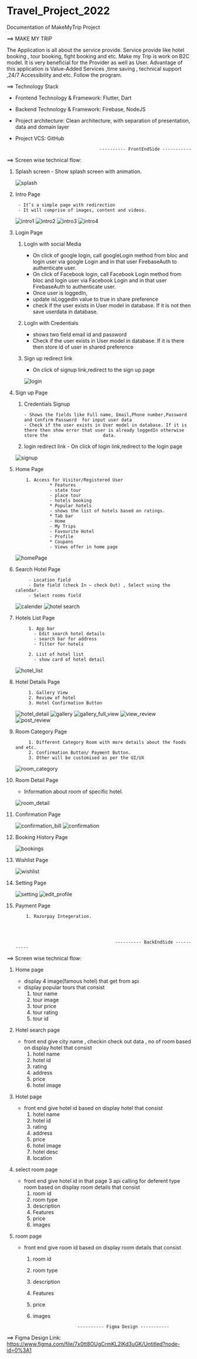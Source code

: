 # Travel_Project_2022


Documentation of MakeMyTrip Project


==> MAKE MY TRIP

The Application is all about the service provide. Service provide like hotel booking , tour booking, fight booking and etc. Make my Trip is work on B2C  model. It is very beneficial for the Provider as well as User. Advantage of this application is Value-Added Services ,time saving , technical support ,24/7 Accessibility and etc. Follow the program.



==> Technology Stack

- Frontend Technology & Framework:
  Flutter, Dart
- Backend Technology & Framework: 
  Firebase, NodeJS
- Project architecture:
  Clean architecture, with separation of presentation, data and domain layer
- Project VCS:
  GitHub



                                      ---------- FrontEndSide -----------

==> Screen wise technical flow:

1. Splash screen
        - Show splash screen with animation.
	
	
	![splash](https://user-images.githubusercontent.com/68142955/185736115-a684dd75-8871-4a05-bc28-c541b3b5a336.png)

        
        
2. Intro Page

        - It’s a simple page with redirection
        - It will comprise of images, content and videos.
        
	![intro1](https://user-images.githubusercontent.com/68142955/185636367-8a53ef2d-7473-4b07-8c2c-972d66d52326.png)
	![intro2](https://user-images.githubusercontent.com/68142955/185636392-a8b96060-5b8a-41e8-8cb9-a0ca4776ac82.png)
	![intro3](https://user-images.githubusercontent.com/68142955/185636410-754aa289-3f8d-4ac8-bb31-c3c7d28fa3e9.png)
	![intro4](https://user-images.githubusercontent.com/68142955/185636421-156f8165-379b-41da-a358-e13cca1b5198.png)
	       

3. Login Page

	1. LogIn with social Media
	
        - On click of google login, call googleLogin method from bloc and login user via google Login and in that user FirebaseAuth to authenticate user.
        - On click of Facebook login, call Facebook Login method from bloc and login user via Facebook Login and in that user FirebaseAuth to                       authenticate user.
        - Once user is loggedIn,
        - update isLoggedIn value to true in share preference 
        - check if the user exists in User model in database. If it is not then save userdata in database.

	2. LogIn with  Credentials
	
        - shows two field email id and password
        - Check if the user exists in User model in database. If it is there then store id of user in shared preference

 	3. Sign up redirect link
	
        - On click of signup link,redirect to the sign up page
	
        ![login](https://user-images.githubusercontent.com/68142955/185736523-f4374b04-65ee-4067-b935-6d9ec10f455e.png)

	      
        
4. Sign up Page

	 1. Credentials Signup
	 
            - Shows the fields like Full name, Email,Phone number,Password and Confirm Password  for input user data
            - Check if the user exists in User model in database. If it is there then show error that user is already loggedIn otherwise store the                     data.

 	 2. login redirect link
            - On click of login link,redirect to the login page
	    
	 ![signup](https://user-images.githubusercontent.com/68142955/185736533-c5d01c68-5261-42cb-b39c-49f33a9b0f6b.png)

	

5. Home Page

	       1. Access for Visitor/Registered User
               	    * Features
                	- state tour 
                	- place tour
                	- hotels booking
                    * Popular hotels
                	- shows the list of hotels based on ratings.
                    * Tab bar
                	- Home
                	- My Trips
                	- Favourite Hotel
                	- Profile
                    * Coupans 
                	- Views offer in home page 
			
	![homePage](https://user-images.githubusercontent.com/68142955/185736594-375862da-43e4-4ec9-bcf9-f11f062e4b37.png)

	

		
6. Search Hotel Page
   
            - Location field
            - Date field (check In – check Out) , Select using the calendar.
            - Select rooms field
	    
	![calender](https://user-images.githubusercontent.com/68142955/185737864-c5d95fd7-1fcb-4f70-8449-1e807e202ced.png)
	![hotel search](https://user-images.githubusercontent.com/68142955/185737881-967afffe-9a6e-4972-8bbb-62cfd60c4348.png)


7. Hotels List Page

            1. App bar
              - Edit search hotel details
              - search bar for address
              - filter for hotels
              
            2. List of hotel list
              - show card of hotel detail
	      
	![hotel_list](https://user-images.githubusercontent.com/68142955/185736640-2dfe3781-08a2-48f4-899d-3d7ff0773b6e.png)



8. Hotel Details Page

            1. Gallery View
            2. Review of hotel
            3. Hotel Confirmation Button
	    
	![hotel_detail](https://user-images.githubusercontent.com/68142955/185736713-c8e48996-b616-4cde-9703-7c892262cf93.png)
	![gallery](https://user-images.githubusercontent.com/68142955/185737684-5f62b6e3-cf60-49f1-896a-bc4bb4ee95d9.png)
	![gallery_full_view](https://user-images.githubusercontent.com/68142955/185738214-f0eaad6d-6b1f-42cd-8171-56d8c3175141.png)
	![view_review](https://user-images.githubusercontent.com/68142955/185738089-d70e170a-ce58-4da2-b57f-493b173df86d.png)
	![post_review](https://user-images.githubusercontent.com/68142955/185737747-997c35a2-683d-4af2-8c67-84e1afded760.png)



9. Room Category Page 

            1. Different Category Room with more details about the foods and etc.
            2. Confirmation Button/ Payment Button.
            3. Other will be customised as per the UI/UX
	    
	![room_category](https://user-images.githubusercontent.com/68142955/185736777-001cabc6-7dec-420f-8f13-6ab8100cb2ca.png)


10. Room Detail Page
	
	- Information about room of specific hotel.
	
	![room_detail](https://user-images.githubusercontent.com/68142955/185737645-05e207b3-e090-44d7-9309-a92ae0d821ce.png)
	

11. Confirmation Page

	![confirmation_bill](https://user-images.githubusercontent.com/68142955/185737801-ceaa25bf-4011-4220-85e2-c674b406ba60.png)
	![confirmation](https://user-images.githubusercontent.com/68142955/185737960-0121f054-fc3c-4841-b563-0d9a67d5c3a3.png)

12. Booking History Page

	![bookings](https://user-images.githubusercontent.com/68142955/185738022-2d206d07-2cbb-42ac-b7b4-73e736a923fe.png)


13. Wishlist Page

	![wishlist](https://user-images.githubusercontent.com/68142955/185738035-6c697b8b-522b-4fd3-b7f7-5469628fb436.png)

14. Setting Page

	![setting](https://user-images.githubusercontent.com/68142955/185738174-bf2b9ba3-48eb-4a6b-87c2-1dc15527cd22.png)
	![edit_profile](https://user-images.githubusercontent.com/68142955/185738192-f458eff5-d836-4bed-aa29-bddb2e2e8529.png)


10. Payment Page

            1. Razorpay Integeration.




                  			                  ---------- BackEndSide -----------




==> Screen wise technical flow:

1. Home page
	- display 4 image(famous hotel) that get from api
	- display popular tours that consist 
		1) tour name
		2) tour image
		3) tour price
		4) tour rating
		5) tour id


2. Hotel search page
	- front end give city name , checkin check out data , no of room based on display hotel that consist
		1) hotel name
		2) hotel id
		3) rating
		4) address
		5) price
		6) hotel image



3. Hotel  page
	- front end give hotel id based on display hotel that consist
		1) hotel name
		2) hotel id
		3) rating
		4) address
		5) price
		6) hotel image
		7) hotel desc
		8) location

4. select room  page
	- front end give hotel id in that page 3 api calling for deferent type room based on display room details that consist
		1) room id
		2) room type
		3) description
		4) Features
		5) price
		6) images

5.  room  page
	- front end give room id based on display room details that consist
		1) room id
		2) room type
		3) description
		4) Features
		5) price
		6) images
		
		

								---------- Figma Design -----------
								
								
==> Figma Design Link:
	https://www.figma.com/file/7x0tt8OUgCrmKL2IKd3uGK/Untitled?node-id=0%3A1

